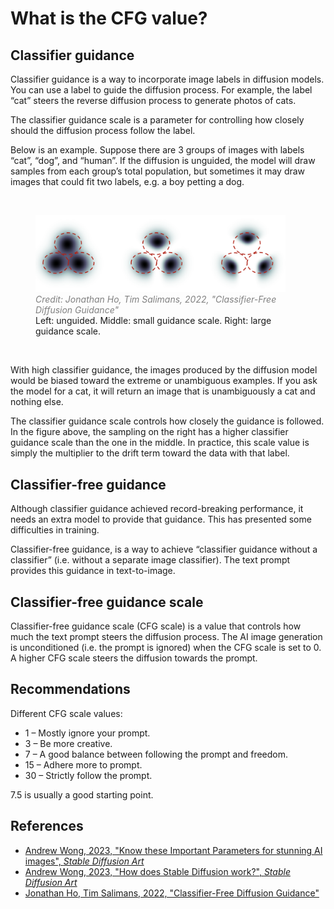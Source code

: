 # What is the CFG value?

## Classifier guidance

Classifier guidance is a way to incorporate image labels in diffusion models. You can use a label to guide the diffusion process. For example, the label “cat” steers the reverse diffusion process to generate photos of cats.

The classifier guidance scale is a parameter for controlling how closely should the diffusion process follow the label.

Below is an example. Suppose there are 3 groups of images with labels “cat”, “dog”, and “human”. If the diffusion is unguided, the model will draw samples from each group’s total population, but sometimes it may draw images that could fit two labels, e.g. a boy petting a dog.

<br>
<figure>
  <img src="../../assets/lecture/Jonathan_Ho_Tim_Salimans_CFG.png" width="400px">
  <figcaption style="color:grey; font-style: italic;">Credit: Jonathan Ho, Tim Salimans, 2022, "Classifier-Free Diffusion Guidance"</figcaption>
  <figcaption>Left: unguided. Middle: small guidance scale. Right: large guidance scale.</figcaption>
</figure>
<br>

With high classifier guidance, the images produced by the diffusion model would be biased toward the extreme or unambiguous examples. If you ask the model for a cat, it will return an image that is unambiguously a cat and nothing else.

The classifier guidance scale controls how closely the guidance is followed. In the figure above, the sampling on the right has a higher classifier guidance scale than the one in the middle. In practice, this scale value is simply the multiplier to the drift term toward the data with that label.

## Classifier-free guidance

Although classifier guidance achieved record-breaking performance, it needs an extra model to provide that guidance. This has presented some difficulties in training.

Classifier-free guidance, is a way to achieve “classifier guidance without a classifier” (i.e. without a separate image classifier). The text prompt provides this guidance in text-to-image.

## Classifier-free guidance scale

Classifier-free guidance scale (CFG scale) is a value that controls how much the text prompt steers the diffusion process. The AI image generation is unconditioned (i.e. the prompt is ignored) when the CFG scale is set to 0. A higher CFG scale steers the diffusion towards the prompt.

## Recommendations

Different CFG scale values:
- 1 – Mostly ignore your prompt.
- 3 – Be more creative.
- 7 – A good balance between following the prompt and freedom.
- 15 – Adhere more to prompt.
- 30 – Strictly follow the prompt.

7.5 is usually a good starting point.

## References

- [Andrew Wong, 2023, "Know these Important Parameters for stunning AI images", _Stable Diffusion Art_](https://stable-diffusion-art.com/know-these-important-parameters-for-stunning-ai-images/#CFG_Scale)
- [Andrew Wong, 2023, "How does Stable Diffusion work?", _Stable Diffusion Art_](https://stable-diffusion-art.com/how-stable-diffusion-work/)
- [Jonathan Ho, Tim Salimans, 2022, "Classifier-Free Diffusion Guidance"](https://arxiv.org/abs/2207.12598)
